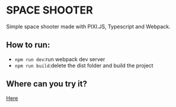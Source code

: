 # SPACE SHOOTER

Simple space shooter made with PIXI.JS, Typescript and Webpack.

## How to run:

- `npm run dev`:run webpack dev server
- `npm run build`:delete the dist folder and build the project

## Where can you try it?

[Here](http://spaceshooter.csornyei.com.s3-website.eu-central-1.amazonaws.com/)